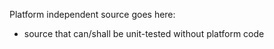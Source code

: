 Platform independent source goes here:
- source that can/shall be unit-tested without platform code
